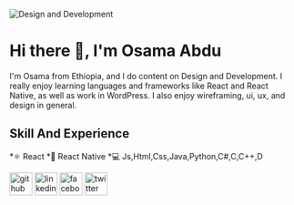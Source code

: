 ![Design and Development ](https://static1.smartbear.co/smartbearbrand/media/images/blog/what%E2%80%99s-the-best-programming-language-to-learn-first.png?ext=.png)

# Hi there 👋, I'm Osama Abdu
I'm Osama from Ethiopia, and I do content on Design and Development. I really enjoy learning languages and frameworks like React and React Native, as well as work in WordPress. I also enjoy wireframing, ui, ux, and design in general.

## Skill And Experience
*⚛️ React
*📱 React Native
*💻 Js,Html,Css,Java,Python,C#,C,C++,D

[<img src='https://cdn.jsdelivr.net/npm/simple-icons@3.0.1/icons/github.svg' alt='github' height='40'>](https://github.com/Osama-4488)  [<img src='https://cdn.jsdelivr.net/npm/simple-icons@3.0.1/icons/linkedin.svg' alt='linkedin' height='40'>](https://www.linkedin.com/in/Osamapy/)  [<img src='https://cdn.jsdelivr.net/npm/simple-icons@3.0.1/icons/facebook.svg' alt='facebook' height='40'>](https://www.facebook.com/OsamaPro)  [<img src='https://cdn.jsdelivr.net/npm/simple-icons@3.0.1/icons/twitter.svg' alt='twitter' height='40'>](https://twitter.com/@OsamaCamp)  




